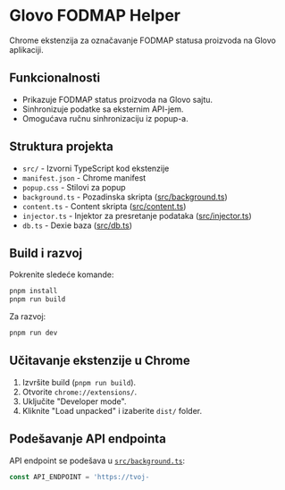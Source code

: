 # Glovo FODMAP Helper

Chrome ekstenzija za označavanje FODMAP statusa proizvoda na Glovo aplikaciji.

## Funkcionalnosti

- Prikazuje FODMAP status proizvoda na Glovo sajtu.
- Sinhronizuje podatke sa eksternim API-jem.
- Omogućava ručnu sinhronizaciju iz popup-a.

## Struktura projekta

- `src/` - Izvorni TypeScript kod ekstenzije
- `manifest.json` - Chrome manifest
- `popup.css` - Stilovi za popup
- `background.ts` - Pozadinska skripta ([src/background.ts](src/background.ts))
- `content.ts` - Content skripta ([src/content.ts](src/content.ts))
- `injector.ts` - Injektor za presretanje podataka ([src/injector.ts](src/injector.ts))
- `db.ts` - Dexie baza ([src/db.ts](src/db.ts))

## Build i razvoj

Pokrenite sledeće komande:

```sh
pnpm install
pnpm run build
```

Za razvoj:

```sh
pnpm run dev
```

## Učitavanje ekstenzije u Chrome

1. Izvršite build (`pnpm run build`).
2. Otvorite `chrome://extensions/`.
3. Uključite "Developer mode".
4. Kliknite "Load unpacked" i izaberite `dist/` folder.

## Podešavanje API endpointa

API endpoint se podešava u [`src/background.ts`](src/background.ts):

```typescript
const API_ENDPOINT = 'https://tvoj-
